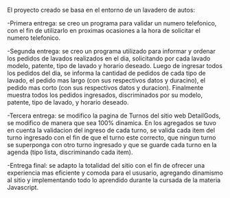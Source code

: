 El proyecto creado se basa en el entorno de un lavadero de autos:

  -Primera entrega: se creo un programa para validar un numero telefonico, con el fin de utilizarlo en proximas ocasiones a la hora de solicitar el numero telefonico.

  -Segunda entrega: se creo un programa utilizado para informar y ordenar los pedidos de lavados realizados en el dia, solicitando por cada lavado modelo, patente, tipo de lavado y horario deseado.
    Luego de ingresar todos los pedidos del dia, se informa la cantidad de pedidos de cada tipo de lavado, el pedido mas largo (con sus respectivos datos y duracino), el pedido mas corto (con sus respectivos datos y duracion).
    Finalmente muestra todos los pedidos ingresados, discriminados por su modelo, patente, tipo de lavado, y horario deseado.

  -Tercera entrega: se modifico la pagina de Turnos del sitio web DetailGods, se modifico de manera que sea 100% dinamica. En los agregados se tuvo en cuenta la validacion del ingreso de cada turno, se valida cada item del turno ingresado con el fin de que el turno este correcto, que ningun turno se superponga con otro turno ingresado y que se guarde cada turno en la agenda (tipo lista, discriminando cada item).

  -Entrega final: se adapto la totalidad del sitio con el fin de ofrecer una experiencia mas eficiente y comoda para el ususario, agregando dinamismo al sitio y implementando todo lo aprendido durante la cursada de la materia Javascript.
